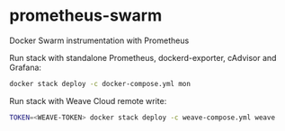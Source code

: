 # prometheus-swarm

Docker Swarm instrumentation with Prometheus

Run stack with standalone Prometheus, dockerd-exporter, cAdvisor and Grafana:

```bash
docker stack deploy -c docker-compose.yml mon
```

Run stack with Weave Cloud remote write:

```bash
TOKEN=<WEAVE-TOKEN> docker stack deploy -c weave-compose.yml weave
``` 

